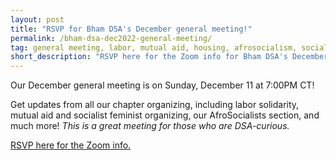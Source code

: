 ```yaml
---
layout: post
title: "RSVP for Bham DSA's December general meeting!"
permalink: /bham-dsa-dec2022-general-meeting/
tag: general meeting, labor, mutual aid, housing, afrosocialism, socialist feminism
short_description: "RSVP here for the Zoom info for Bham DSA's December general meeting on Sunday, December 11 at 7:00PM CT."
---
```


Our December general meeting is on Sunday, December 11 at 7:00PM CT!

Get updates from all our chapter organizing, including labor solidarity, mutual aid and socialist feminist organizing, our AfroSocialists section, and much more! <i>This is a great meeting for those who are DSA-curious.</i>

[RSVP here for the Zoom info.](https://actionnetwork.org/events/bham-dsa-dec2022-general-meeting)
